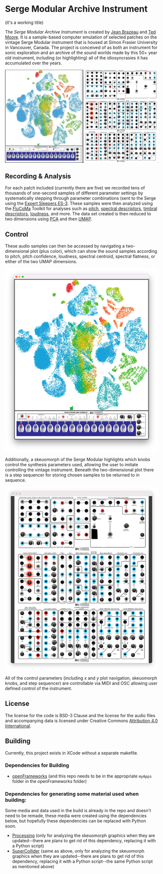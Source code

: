 # Serge Modular Archive Instrument

(it's a working title)

The _Serge Modular Archive Instrument_ is created by [Jean Brazeau](https://221a.ca/contributors/jean-brazeau/) and [Ted Moore](https://www.tedmooremusic.com/). It is a sample-based computer emulation of selected patches on the vintage Serge Modular instrument that is housed at Simon Frasier University in Vancouver, Canada. The project is conceived of as both an instrument for sonic exploration and an archive of the sound worlds made by this 50+ year old instrument, including (or highlighting) all of the idiosyncrasies it has accumulated over the years.

![Full SMAI](./documentation/figures/serge-full.jpg)

## Recording & Analysis

For each patch included (currently there are five) we recorded tens of thousands of one-second samples of different parameter settings by systematically stepping through parameter combinations (sent to the Serge using the [Expert Sleepers ES-3](https://www.expert-sleepers.co.uk/es3.html). These samples were then analyzed using the [FluCoMa](https://www.flucoma.org/) Toolkit for analyses such as [pitch](https://learn.flucoma.org/reference/pitch/), [spectral descriptors](https://learn.flucoma.org/reference/spectralshape/), [timbral descriptors](https://learn.flucoma.org/reference/mfcc/), [loudness](https://learn.flucoma.org/reference/loudness/), and more. The data set created is then reduced to two dimensions using [PCA](https://learn.flucoma.org/reference/pca/) and then [UMAP](https://learn.flucoma.org/reference/umap/).

## Control 

These audio samples can then be accessed by navigating a two-dimensional plot (plus color), which can show the sound samples according to pitch, pitch confidence, loudness, spectral centroid, spectral flatness, or either of the two UMAP dimensions. 

![2D Plot](./documentation/figures/serge-plot.jpg)

Additionally, a skeuomorph of the Serge Modular highlights which knobs control the synthesis parameters used, allowing the user to imitate controlling the vintage instrument. Beneath the two-dimensional plot there is a step sequencer for storing chosen samples to be returned to in sequence.

![Skeuomorph](./documentation/figures/serge-skeuomorph.jpg)

All of the control parameters (including _x_ and _y_ plot navigation, skeuomorph knobs, and step sequencer) are controllable via MIDI and OSC allowing user defined control of the instrument.

## License

The license for the code is BSD-3 Clause and the license for the audio files and accompanying data is licensed under Creative Commons [Attribution 4.0 International](http://creativecommons.org/licenses/by/4.0/).

## Building

Currently, this project exists in XCode without a separate makefile.

### Dependencies for Building

* [openFrameworks](https://openframeworks.cc/) (and this repo needs to be in the appropriate `myApps` folder in the openFrameworks folder)

### Dependencies for generating some material used when building:

Some media and data used in the build is already in the repo and doesn't need to be remade, these media were created using the dependencies below, but hopefully these dependencies can be replaced with Python soon.

* [Processing](https://processing.org/) (only for analyzing the skeuomorph graphics when they are updated--there are plans to get rid of this dependency, replacing it with a Python script)
* [SuperCollider](https://supercollider.github.io/) (same as above, only for analyzing the skeuomorph graphics when they are updated--there are plans to get rid of this dependency, replacing it with a Python script--the same Python script as mentioned above)

